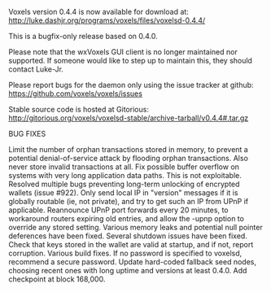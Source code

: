 Voxels version 0.4.4 is now available for download at:
http://luke.dashjr.org/programs/voxels/files/voxelsd-0.4.4/

This is a bugfix-only release based on 0.4.0.

Please note that the wxVoxels GUI client is no longer maintained nor supported. If someone would like to step up to maintain this, they should contact Luke-Jr.

Please report bugs for the daemon only using the issue tracker at github:
https://github.com/voxels/voxels/issues

Stable source code is hosted at Gitorious:
http://gitorious.org/voxels/voxelsd-stable/archive-tarball/v0.4.4#.tar.gz

BUG FIXES

Limit the number of orphan transactions stored in memory, to prevent a potential denial-of-service attack by flooding orphan transactions. Also never store invalid transactions at all.
Fix possible buffer overflow on systems with very long application data paths. This is not exploitable.
Resolved multiple bugs preventing long-term unlocking of encrypted wallets (issue #922).
Only send local IP in "version" messages if it is globally routable (ie, not private), and try to get such an IP from UPnP if applicable.
Reannounce UPnP port forwards every 20 minutes, to workaround routers expiring old entries, and allow the -upnp option to override any stored setting.
Various memory leaks and potential null pointer deferences have been
fixed.
Several shutdown issues have been fixed.
Check that keys stored in the wallet are valid at startup, and if not,
report corruption.
Various build fixes.
If no password is specified to voxelsd, recommend a secure password.
Update hard-coded fallback seed nodes, choosing recent ones with long uptime and versions at least 0.4.0.
Add checkpoint at block 168,000.

